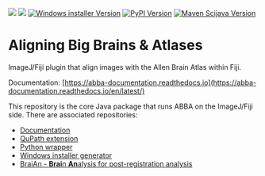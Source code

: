 [![](https://github.com/BIOP/ijp-imagetoatlas/actions/workflows/build-main.yml/badge.svg)](https://github.com/BIOP/ijp-imagetoatlas/actions/workflows/build-main.yml)
[![](https://readthedocs.org/projects/abba-documentation/badge/?version=latest)](https://abba-documentation.readthedocs.io/en/latest/)
[![Windows installer Version](https://img.shields.io/github/v/release/BIOP/ijp-imagetoatlas?label=Version-[Windows%20installer])](https://github.com/BIOP/ijp-imagetoatlas/releases)
[![PyPI Version](https://img.shields.io/pypi/v/abba_python.svg?label=Version-[PyPI])](https://pypi.python.org/pypi/abba_python)
[![Maven Scijava Version](https://img.shields.io/github/v/tag/BIOP/ijp-imagetoatlas?label=Version-[Maven%20Scijava])](https://maven.scijava.org/#nexus-search;quick~imagetoatlasregister)

# Aligning Big Brains & Atlases

ImageJ/Fiji plugin that align images with the Allen Brain Atlas within Fiji.

Documentation: [https://abba-documentation.readthedocs.io](https://abba-documentation.readthedocs.io/en/latest/)

This repository is the core Java package that runs ABBA on the ImageJ/Fiji side. There are associated repositories:
- [Documentation](https://github.com/BIOP/abba-documentation)
- [QuPath extension](https://github.com/BIOP/qupath-extension-abba)
- [Python wrapper](https://github.com/BIOP/abba_python)
- [Windows installer generator](https://github.com/BIOP/abba-installer)
- [BraiAn - **Brai**n **An**alysis for post-registration analysis](https://silvalab.codeberg.page/BraiAn/)

